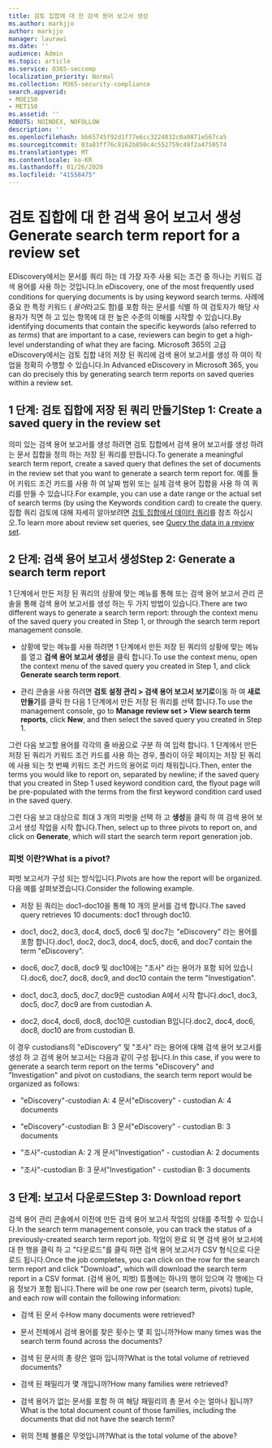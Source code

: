 ```yaml
---
title: 검토 집합에 대 한 검색 용어 보고서 생성
ms.author: markjjo
author: markjjo
manager: laurawi
ms.date: ''
audience: Admin
ms.topic: article
ms.service: O365-seccomp
localization_priority: Normal
ms.collection: M365-security-compliance
search.appverid:
- MOE150
- MET150
ms.assetid: ''
ROBOTS: NOINDEX, NOFOLLOW
description: ''
ms.openlocfilehash: bb65745f92d1f77e6cc3224832c0a9871e567ca5
ms.sourcegitcommit: 03a83ff76c8162b850c4c552759c49f2a4750574
ms.translationtype: MT
ms.contentlocale: ko-KR
ms.lasthandoff: 01/26/2020
ms.locfileid: "41558475"
---
```

# <a name="generate-search-term-report-for-a-review-set"></a><span data-ttu-id="f0f8d-102">검토 집합에 대 한 검색 용어 보고서 생성</span><span class="sxs-lookup"><span data-stu-id="f0f8d-102">Generate search term report for a review set</span></span>

<span data-ttu-id="f0f8d-103">EDiscovery에서는 문서를 쿼리 하는 데 가장 자주 사용 되는 조건 중 하나는 키워드 검색 용어를 사용 하는 것입니다.</span><span class="sxs-lookup"><span data-stu-id="f0f8d-103">In eDiscovery, one of the most frequently used conditions for querying documents is by using keyword search terms.</span></span> <span data-ttu-id="f0f8d-104">사례에 중요 한 특정 키워드 ( *용어*라고도 함)를 포함 하는 문서를 식별 하 여 검토자가 해당 사용자가 직면 하 고 있는 항목에 대 한 높은 수준의 이해를 시작할 수 있습니다.</span><span class="sxs-lookup"><span data-stu-id="f0f8d-104">By identifying documents that contain the specific keywords (also referred to as *terms*) that are important to a case, reviewers can begin to get a high-level understanding of what they are facing.</span></span> <span data-ttu-id="f0f8d-105">Microsoft 365의 고급 eDiscovery에서는 검토 집합 내의 저장 된 쿼리에 검색 용어 보고서를 생성 하 여이 작업을 정확히 수행할 수 있습니다.</span><span class="sxs-lookup"><span data-stu-id="f0f8d-105">In Advanced eDiscovery in Microsoft 365, you can do precisely this by generating search term reports on saved queries within a review set.</span></span>

## <a name="step-1-create-a-saved-query-in-the-review-set"></a><span data-ttu-id="f0f8d-106">1 단계: 검토 집합에 저장 된 쿼리 만들기</span><span class="sxs-lookup"><span data-stu-id="f0f8d-106">Step 1: Create a saved query in the review set</span></span>

<span data-ttu-id="f0f8d-107">의미 있는 검색 용어 보고서를 생성 하려면 검토 집합에서 검색 용어 보고서를 생성 하려는 문서 집합을 정의 하는 저장 된 쿼리를 만듭니다.</span><span class="sxs-lookup"><span data-stu-id="f0f8d-107">To generate a meaningful search term report, create a saved query that defines the set of documents in the review set that you want to generate a search term report for.</span></span> <span data-ttu-id="f0f8d-108">예를 들어 키워드 조건 카드를 사용 하 여 날짜 범위 또는 실제 검색 용어 집합을 사용 하 여 쿼리를 만들 수 있습니다.</span><span class="sxs-lookup"><span data-stu-id="f0f8d-108">For example, you can use a date range or the actual set of search terms (by using the Keywords condition card) to create the query.</span></span> <span data-ttu-id="f0f8d-109">집합 쿼리 검토에 대해 자세히 알아보려면 [검토 집합에서 데이터 쿼리](review-set-search.md)를 참조 하십시오.</span><span class="sxs-lookup"><span data-stu-id="f0f8d-109">To learn more about review set queries, see [Query the data in a review set](review-set-search.md).</span></span>

## <a name="step-2-generate-a-search-term-report"></a><span data-ttu-id="f0f8d-110">2 단계: 검색 용어 보고서 생성</span><span class="sxs-lookup"><span data-stu-id="f0f8d-110">Step 2: Generate a search term report</span></span>

<span data-ttu-id="f0f8d-111">1 단계에서 만든 저장 된 쿼리의 상황에 맞는 메뉴를 통해 또는 검색 용어 보고서 관리 콘솔을 통해 검색 용어 보고서를 생성 하는 두 가지 방법이 있습니다.</span><span class="sxs-lookup"><span data-stu-id="f0f8d-111">There are two different ways to generate a search term report: through the context menu of the saved query you created in Step 1, or through the search term report management console.</span></span>

- <span data-ttu-id="f0f8d-112">상황에 맞는 메뉴를 사용 하려면 1 단계에서 만든 저장 된 쿼리의 상황에 맞는 메뉴를 열고 **검색 용어 보고서 생성**을 클릭 합니다.</span><span class="sxs-lookup"><span data-stu-id="f0f8d-112">To use the context menu, open the context menu of the saved query you created in Step 1, and click **Generate search term report**.</span></span>

- <span data-ttu-id="f0f8d-113">관리 콘솔을 사용 하려면 **검토 설정 관리 > 검색 용어 보고서 보기로**이동 하 여 **새로 만들기**를 클릭 한 다음 1 단계에서 만든 저장 된 쿼리를 선택 합니다.</span><span class="sxs-lookup"><span data-stu-id="f0f8d-113">To use the management console, go to **Manage review set > View search term reports**, click **New**, and then select the saved query you created in Step 1.</span></span>

<span data-ttu-id="f0f8d-114">그런 다음 보고할 용어를 각각의 줄 바꿈으로 구분 하 여 입력 합니다. 1 단계에서 만든 저장 된 쿼리가 키워드 조건 카드를 사용 하는 경우, 플라이 아웃 페이지는 저장 된 쿼리에 사용 되는 첫 번째 키워드 조건 카드의 용어로 미리 채워집니다.</span><span class="sxs-lookup"><span data-stu-id="f0f8d-114">Then, enter the terms you would like to report on, separated by newline; if the saved query that you created in Step 1 used keyword condition card, the flyout page will be pre-populated with the terms from the first keyword condition card used in the saved query.</span></span>

<span data-ttu-id="f0f8d-115">그런 다음 보고 대상으로 최대 3 개의 피벗을 선택 하 고 **생성**을 클릭 하 여 검색 용어 보고서 생성 작업을 시작 합니다.</span><span class="sxs-lookup"><span data-stu-id="f0f8d-115">Then, select up to three pivots to report on, and click on **Generate**, which will start the search term report generation job.</span></span>

### <a name="what-is-a-pivot"></a><span data-ttu-id="f0f8d-116">피벗 이란?</span><span class="sxs-lookup"><span data-stu-id="f0f8d-116">What is a pivot?</span></span>

<span data-ttu-id="f0f8d-117">피벗 보고서가 구성 되는 방식입니다.</span><span class="sxs-lookup"><span data-stu-id="f0f8d-117">Pivots are how the report will be organized.</span></span> <span data-ttu-id="f0f8d-118">다음 예를 살펴보겠습니다.</span><span class="sxs-lookup"><span data-stu-id="f0f8d-118">Consider the following example.</span></span>

- <span data-ttu-id="f0f8d-119">저장 된 쿼리는 doc1-doc10을 통해 10 개의 문서를 검색 합니다.</span><span class="sxs-lookup"><span data-stu-id="f0f8d-119">The saved query retrieves 10 documents: doc1 through doc10.</span></span>

- <span data-ttu-id="f0f8d-120">doc1, doc2, doc3, doc4, doc5, doc6 및 doc7는 "eDiscovery" 라는 용어를 포함 합니다.</span><span class="sxs-lookup"><span data-stu-id="f0f8d-120">doc1, doc2, doc3, doc4, doc5, doc6, and doc7 contain the term "eDiscovery".</span></span>

- <span data-ttu-id="f0f8d-121">doc6, doc7, doc8, doc9 및 doc10에는 "조사" 라는 용어가 포함 되어 있습니다.</span><span class="sxs-lookup"><span data-stu-id="f0f8d-121">doc6, doc7, doc8, doc9, and doc10 contain the term "Investigation".</span></span>

- <span data-ttu-id="f0f8d-122">doc1, doc3, doc5, doc7, doc9은 custodian A에서 시작 합니다.</span><span class="sxs-lookup"><span data-stu-id="f0f8d-122">doc1, doc3, doc5, doc7, doc9 are from custodian A.</span></span>

- <span data-ttu-id="f0f8d-123">doc2, doc4, doc6, doc8, doc10은 custodian B입니다.</span><span class="sxs-lookup"><span data-stu-id="f0f8d-123">doc2, doc4, doc6, doc8, doc10 are from custodian B.</span></span>

<span data-ttu-id="f0f8d-124">이 경우 custodians의 "eDiscovery" 및 "조사" 라는 용어에 대해 검색 용어 보고서를 생성 하 고 검색 용어 보고서는 다음과 같이 구성 됩니다.</span><span class="sxs-lookup"><span data-stu-id="f0f8d-124">In this case, if you were to generate a search term report on the terms "eDiscovery" and "Investigation" and pivot on custodians, the search term report would be organized as follows:</span></span>

- <span data-ttu-id="f0f8d-125">"eDiscovery"-custodian A: 4 문서</span><span class="sxs-lookup"><span data-stu-id="f0f8d-125">"eDiscovery" - custodian A: 4 documents</span></span>

- <span data-ttu-id="f0f8d-126">"eDiscovery"-custodian B: 3 문서</span><span class="sxs-lookup"><span data-stu-id="f0f8d-126">"eDiscovery" - custodian B: 3 documents</span></span>

- <span data-ttu-id="f0f8d-127">"조사"-custodian A: 2 개 문서</span><span class="sxs-lookup"><span data-stu-id="f0f8d-127">"Investigation" - custodian A: 2 documents</span></span>

- <span data-ttu-id="f0f8d-128">"조사"-custodian B: 3 문서</span><span class="sxs-lookup"><span data-stu-id="f0f8d-128">"Investigation" - custodian B: 3 documents</span></span>

## <a name="step-3-download-report"></a><span data-ttu-id="f0f8d-129">3 단계: 보고서 다운로드</span><span class="sxs-lookup"><span data-stu-id="f0f8d-129">Step 3: Download report</span></span>

<span data-ttu-id="f0f8d-130">검색 용어 관리 콘솔에서 이전에 만든 검색 용어 보고서 작업의 상태를 추적할 수 있습니다.</span><span class="sxs-lookup"><span data-stu-id="f0f8d-130">In the search term management console, you can track the status of a previously-created search term report job.</span></span> <span data-ttu-id="f0f8d-131">작업이 완료 되 면 검색 용어 보고서에 대 한 행을 클릭 하 고 "다운로드"를 클릭 하면 검색 용어 보고서가 CSV 형식으로 다운로드 됩니다.</span><span class="sxs-lookup"><span data-stu-id="f0f8d-131">Once the job completes, you can click on the row for the search term report and click "Download", which will download the search term report in a CSV format.</span></span> <span data-ttu-id="f0f8d-132">(검색 용어, 피벗) 튜플에는 하나의 행이 있으며 각 행에는 다음 정보가 포함 됩니다.</span><span class="sxs-lookup"><span data-stu-id="f0f8d-132">There will be one row per (search term, pivots) tuple, and each row will contain the following information:</span></span>

- <span data-ttu-id="f0f8d-133">검색 된 문서 수</span><span class="sxs-lookup"><span data-stu-id="f0f8d-133">How many documents were retrieved?</span></span>

- <span data-ttu-id="f0f8d-134">문서 전체에서 검색 용어를 찾은 횟수는 몇 회 입니까?</span><span class="sxs-lookup"><span data-stu-id="f0f8d-134">How many times was the search term found across the documents?</span></span>

- <span data-ttu-id="f0f8d-135">검색 된 문서의 총 량은 얼마 입니까?</span><span class="sxs-lookup"><span data-stu-id="f0f8d-135">What is the total volume of retrieved documents?</span></span>

- <span data-ttu-id="f0f8d-136">검색 된 패밀리가 몇 개입니까?</span><span class="sxs-lookup"><span data-stu-id="f0f8d-136">How many families were retrieved?</span></span>

- <span data-ttu-id="f0f8d-137">검색 용어가 없는 문서를 포함 하 여 해당 패밀리의 총 문서 수는 얼마나 됩니까?</span><span class="sxs-lookup"><span data-stu-id="f0f8d-137">What is the total document count of those families, including the documents that did not have the search term?</span></span>

- <span data-ttu-id="f0f8d-138">위의 전체 볼륨은 무엇입니까?</span><span class="sxs-lookup"><span data-stu-id="f0f8d-138">What is the total volume of the above?</span></span>